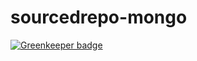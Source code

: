 sourcedrepo-mongo
=================

[![Greenkeeper badge](https://badges.greenkeeper.io/mateodelnorte/sourcedrepo-mongo.svg)](https://greenkeeper.io/)
